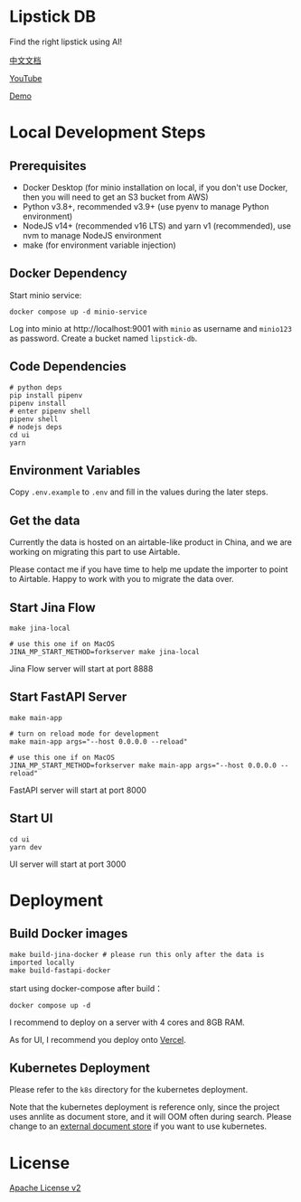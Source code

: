# Lipstick DB

Find the right lipstick using AI!

[中文文档](./README.md)

[YouTube](https://www.youtube.com/watch?v=KMeyjn3fcKY)

[Demo](https://lipstick-db.senses.chat/en)

# Local Development Steps

## Prerequisites

- Docker Desktop (for minio installation on local, if you don't use Docker, then you will need to get an S3 bucket from AWS)
- Python v3.8+, recommended v3.9+ (use pyenv to manage Python environment)
- NodeJS v14+ (recommended v16 LTS) and yarn v1 (recommended), use nvm to manage NodeJS environment
- make (for environment variable injection)

## Docker Dependency

Start minio service:

```
docker compose up -d minio-service
```

Log into minio at http://localhost:9001 with `minio` as username and `minio123` as password. Create a bucket named `lipstick-db`.

## Code Dependencies

```shell
# python deps
pip install pipenv
pipenv install
# enter pipenv shell
pipenv shell
# nodejs deps
cd ui
yarn
```

## Environment Variables

Copy `.env.example` to `.env` and fill in the values during the later steps.

## Get the data

Currently the data is hosted on an airtable-like product in China, and we are working on migrating this part to use Airtable.

Please contact me if you have time to help me update the importer to point to Airtable. Happy to work with you to migrate the data over.

## Start Jina Flow

```shell
make jina-local

# use this one if on MacOS
JINA_MP_START_METHOD=forkserver make jina-local
```

Jina Flow server will start at port 8888

## Start FastAPI Server

```shell
make main-app

# turn on reload mode for development
make main-app args="--host 0.0.0.0 --reload"

# use this one if on MacOS
JINA_MP_START_METHOD=forkserver make main-app args="--host 0.0.0.0 --reload"
```

FastAPI server will start at port 8000

## Start UI

```shell
cd ui
yarn dev
```

UI server will start at port 3000

# Deployment

## Build Docker images

```shell
make build-jina-docker # please run this only after the data is imported locally
make build-fastapi-docker
```

start using docker-compose after build：

```shell
docker compose up -d
```

I recommend to deploy on a server with 4 cores and 8GB RAM.

As for UI, I recommend you deploy onto [Vercel](https://vercel.com/guides/deploying-nextjs-with-vercel).

## Kubernetes Deployment

Please refer to the `k8s` directory for the kubernetes deployment.

Note that the kubernetes deployment is reference only, since the project uses annlite as document store, and it will OOM often during search. Please change to an [external document store](https://docarray.jina.ai/advanced/document-store/benchmark/) if you want to use kubernetes.

# License

[Apache License v2](./LICENSE)
